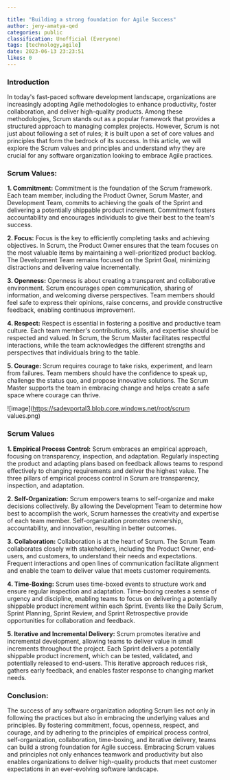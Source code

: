 ```yaml
---

title: "Building a strong foundation for Agile Success"
author: jeny-amatya-qed
categories: public
classification: Unofficial (Everyone)
tags: [technology,agile]
date: 2023-06-13 23:23:51
likes: 0
---
```


### Introduction

In today's fast-paced software development landscape, organizations are increasingly adopting Agile methodologies to enhance productivity, foster collaboration, and deliver high-quality products. Among these methodologies, Scrum stands out as a popular framework that provides a structured approach to managing complex projects. However, Scrum is not just about following a set of rules; it is built upon a set of core values and principles that form the bedrock of its success. In this article, we will explore the Scrum values and principles and understand why they are crucial for any software organization looking to embrace Agile practices.

### Scrum Values:

**1\. Commitment:**
Commitment is the foundation of the Scrum framework. Each team member, including the Product Owner, Scrum Master, and Development Team, commits to achieving the goals of the Sprint and delivering a potentially shippable product increment. Commitment fosters accountability and encourages individuals to give their best to the team's success.

**2\. Focus:**
Focus is the key to efficiently completing tasks and achieving objectives. In Scrum, the Product Owner ensures that the team focuses on the most valuable items by maintaining a well-prioritized product backlog. The Development Team remains focused on the Sprint Goal, minimizing distractions and delivering value incrementally.

**3\. Openness:**
Openness is about creating a transparent and collaborative environment. Scrum encourages open communication, sharing of information, and welcoming diverse perspectives. Team members should feel safe to express their opinions, raise concerns, and provide constructive feedback, enabling continuous improvement.

**4\. Respect:**
Respect is essential in fostering a positive and productive team culture. Each team member's contributions, skills, and expertise should be respected and valued. In Scrum, the Scrum Master facilitates respectful interactions, while the team acknowledges the different strengths and perspectives that individuals bring to the table.

**5\. Courage:**
Scrum requires courage to take risks, experiment, and learn from failures. Team members should have the confidence to speak up, challenge the status quo, and propose innovative solutions. The Scrum Master supports the team in embracing change and helps create a safe space where courage can thrive.

![image](https://sadevportal3.blob.core.windows.net/root/scrum values.png)

### Scrum Values

**1\. Empirical Process Control:**
Scrum embraces an empirical approach, focusing on transparency, inspection, and adaptation. Regularly inspecting the product and adapting plans based on feedback allows teams to respond effectively to changing requirements and deliver the highest value. The three pillars of empirical process control in Scrum are transparency, inspection, and adaptation.

**2\. Self\-Organization:**
Scrum empowers teams to self-organize and make decisions collectively. By allowing the Development Team to determine how best to accomplish the work, Scrum harnesses the creativity and expertise of each team member. Self-organization promotes ownership, accountability, and innovation, resulting in better outcomes.

**3\. Collaboration:**
Collaboration is at the heart of Scrum. The Scrum Team collaborates closely with stakeholders, including the Product Owner, end-users, and customers, to understand their needs and expectations. Frequent interactions and open lines of communication facilitate alignment and enable the team to deliver value that meets customer requirements.

**4\. Time\-Boxing:**
Scrum uses time-boxed events to structure work and ensure regular inspection and adaptation. Time-boxing creates a sense of urgency and discipline, enabling teams to focus on delivering a potentially shippable product increment within each Sprint. Events like the Daily Scrum, Sprint Planning, Sprint Review, and Sprint Retrospective provide opportunities for collaboration and feedback.

**5\. Iterative and Incremental Delivery:**
Scrum promotes iterative and incremental development, allowing teams to deliver value in small increments throughout the project. Each Sprint delivers a potentially shippable product increment, which can be tested, validated, and potentially released to end-users. This iterative approach reduces risk, gathers early feedback, and enables faster response to changing market needs.

### Conclusion:

The success of any software organization adopting Scrum lies not only in following the practices but also in embracing the underlying values and principles. By fostering commitment, focus, openness, respect, and courage, and by adhering to the principles of empirical process control, self-organization, collaboration, time-boxing, and iterative delivery, teams can build a strong foundation for Agile success. Embracing Scrum values and principles not only enhances teamwork and productivity but also enables organizations to deliver high-quality products that meet customer expectations in an ever-evolving software landscape.
